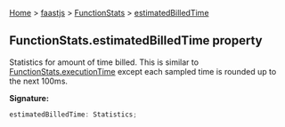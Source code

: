 [Home](./index) &gt; [faastjs](./faastjs.md) &gt; [FunctionStats](./faastjs.functionstats.md) &gt; [estimatedBilledTime](./faastjs.functionstats.estimatedbilledtime.md)

## FunctionStats.estimatedBilledTime property

Statistics for amount of time billed. This is similar to [FunctionStats.executionTime](./faastjs.functionstats.executiontime.md) except each sampled time is rounded up to the next 100ms.

<b>Signature:</b>

```typescript
estimatedBilledTime: Statistics;
```
